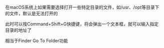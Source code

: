
在macOS系统上如果需要选择打开一些特定目录的文件，如/usr、/opt等目录下的文件，默认是无法打开的

此时可以按Command+Shift+G快捷键，将会弹出一个文本框，就可以输入指定目录的地址了

相当于Finder Go To Folder功能